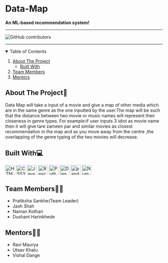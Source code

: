 # Data-Map

<strong>An ML-based recommendation system!</strong>

<hr>

![GitHub contributors](https://img.shields.io/github/contributors/psankhe28/Data-Map?logo=GitHub&logoColor=red&style=for-the-badge)
<hr>

<!-- TABLE OF CONTENTS -->
<details open="open">
  <summary>Table of Contents</summary>
  <ol>
    <li>
      <a href="#about-the-project">About The Project</a>
      <ul>
        <li><a href="#built-with">Built With</a></li>
      </ul>
    </li>
    <li><a href="#team-members">Team Members</a></li>
    <li><a href="#mentors">Mentors</a></li>
  </ol>
</details>

## About The Project📝

Data Map will take a input of a movie and give a map of other media which are in the same genre as the one inputted by the user.The map will be such that the distance between two movie or music names will represent their closeness in genre types. For example:if user inputs 3 idiot as movie name then it will give tare zameen par and similar movies as closest recommendation in the map and as you move away from the centre ,the overlapping of the genre typing of the two movies will decrease.

## Built With💻
<a href="https://www.w3.org/TR/html5/" title="HTML5"><img src="https://github.com/get-icon/geticon/raw/master/icons/html-5.svg" alt="HTML5" width="31px" height="31px"></a>
<a href="https://www.w3.org/TR/CSS/" title="CSS3"><img src="https://github.com/get-icon/geticon/raw/master/icons/css-3.svg" alt="CSS3" width="31px" height="31px"></a>
<a href="https://developer.mozilla.org/en-US/docs/Web/JavaScript" title="JavaScript"><img src="https://github.com/get-icon/geticon/raw/master/icons/javascript.svg" alt="JavaScript" width="31px" height="31px"></a>
<a href="https://reactjs.org/" title="React"><img src="https://github.com/get-icon/geticon/raw/master/icons/react.svg" alt="React" width="31px" height="31px"></a>
<a href="https://www.python.org/" title="Python"><img src="https://github.com/get-icon/geticon/raw/master/icons/python.svg" alt="Python" width="31px" height="31px"></a>
<a href="https://www.djangoproject.com/" title="Django"><img src="https://github.com/get-icon/geticon/raw/master/icons/django.svg" alt="Django" width="31px" height="31px"></a>
<a href="https://pandas.pydata.org/" title="pandas"><img src="https://github.com/get-icon/geticon/raw/master/icons/pandas-icon.svg" alt="pandas" width="31px" height="31px"></a>
<a href="https://numpy.org/" title="NumPy"><img src="https://github.com/get-icon/geticon/raw/master/icons/numpy-icon.svg" alt="NumPy" width="31px" height="31px"></a>

## Team Members👩‍💻

- Pratiksha Sankhe(Team Leader)
- Jash Shah
- Naman Kothari
- Dushant Harinkhede

## Mentors👨‍🏫

- Ravi Maurya
- Utsav Khatu
- Vishal Dange